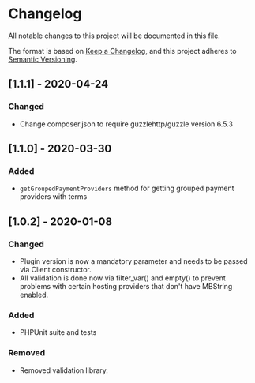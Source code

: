 # Changelog
All notable changes to this project will be documented in this file.

The format is based on [Keep a Changelog](https://keepachangelog.com/en/1.0.0/),
and this project adheres to [Semantic Versioning](https://semver.org/spec/v2.0.0.html).

## [1.1.1] - 2020-04-24

### Changed

- Change composer.json to require guzzlehttp/guzzle version 6.5.3

## [1.1.0] - 2020-03-30

### Added
- `getGroupedPaymentProviders` method for getting grouped payment providers with terms

## [1.0.2] - 2020-01-08

### Changed
- Plugin version is now a mandatory parameter and needs to be passed via Client constructor.
- All validation is done now via filter_var() and empty() to prevent problems with certain hosting providers that don't have MBString enabled.

### Added
- PHPUnit suite and tests

### Removed
- Removed validation library.



